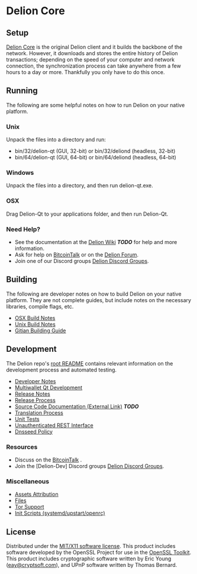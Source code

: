 Delion Core
=====================

Setup
---------------------
[Delion Core](http://delion.com) is the original Delion client and it builds the backbone of the network. However, it downloads and stores the entire history of Delion transactions; depending on the speed of your computer and network connection, the synchronization process can take anywhere from a few hours to a day or more. Thankfully you only have to do this once.

Running
---------------------
The following are some helpful notes on how to run Delion on your native platform.

### Unix

Unpack the files into a directory and run:

- bin/32/delion-qt (GUI, 32-bit) or bin/32/deliond (headless, 32-bit)
- bin/64/delion-qt (GUI, 64-bit) or bin/64/deliond (headless, 64-bit)

### Windows

Unpack the files into a directory, and then run delion-qt.exe.

### OSX

Drag Delion-Qt to your applications folder, and then run Delion-Qt.

### Need Help?

* See the documentation at the [Delion Wiki](https://en.bitcoin.it/wiki/Main_Page) ***TODO***
for help and more information.
* Ask for help on [BitcoinTalk](https://bitcointalk.org/index.php) or on the [Delion Forum](http://delion.com/).
* Join one of our Discord groups [Delion Discord Groups](https://discord.gg/YcnvMqt).

Building
---------------------
The following are developer notes on how to build Delion on your native platform. They are not complete guides, but include notes on the necessary libraries, compile flags, etc.

- [OSX Build Notes](build-osx.md)
- [Unix Build Notes](build-unix.md)
- [Gitian Building Guide](gitian-building.md)

Development
---------------------
The Delion repo's [root README](https://github.com/eastcoastcrypto/Delion/blob/master/README.md) contains relevant information on the development process and automated testing.

- [Developer Notes](developer-notes.md)
- [Multiwallet Qt Development](multiwallet-qt.md)
- [Release Notes](release-notes.md)
- [Release Process](release-process.md)
- [Source Code Documentation (External Link)](https://dev.visucore.com/bitcoin/doxygen/) ***TODO***
- [Translation Process](translation_process.md)
- [Unit Tests](unit-tests.md)
- [Unauthenticated REST Interface](REST-interface.md)
- [Dnsseed Policy](dnsseed-policy.md)

### Resources

* Discuss on the [BitcoinTalk](https://bitcointalk.org/index.php?topic=1262920.0) .
* Join the [Delion-Dev] Discord groups [Delion Discord Groups](https://discord.gg/YcnvMqt).

### Miscellaneous
- [Assets Attribution](assets-attribution.md)
- [Files](files.md)
- [Tor Support](tor.md)
- [Init Scripts (systemd/upstart/openrc)](init.md)

License
---------------------
Distributed under the [MIT/X11 software license](http://www.opensource.org/licenses/mit-license.php).
This product includes software developed by the OpenSSL Project for use in the [OpenSSL Toolkit](https://www.openssl.org/). This product includes
cryptographic software written by Eric Young ([eay@cryptsoft.com](mailto:eay@cryptsoft.com)), and UPnP software written by Thomas Bernard.
